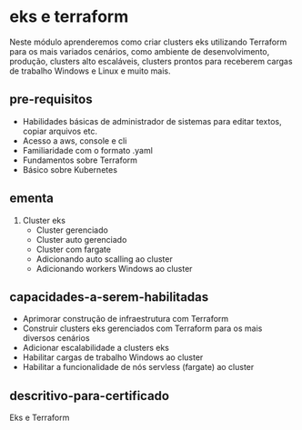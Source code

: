 # eks e terraform

Neste módulo aprenderemos como criar clusters eks utilizando Terraform para os mais variados cenários, como ambiente de desenvolvimento, produção, clusters alto escaláveis, clusters
prontos para receberem cargas de trabalho Windows e Linux e muito mais.

## pre-requisitos

- Habilidades básicas de administrador de sistemas para editar textos, copiar arquivos etc.
- Acesso a aws, console e cli
- Familiaridade com o formato .yaml
- Fundamentos sobre Terraform
- Básico sobre Kubernetes

## ementa

1. Cluster eks
	- Cluster gerenciado
	- Cluster auto gerenciado
	- Cluster com fargate
	- Adicionando auto scalling ao cluster
	- Adicionando workers Windows ao cluster

## capacidades-a-serem-habilitadas

- Aprimorar construção de infraestrutura com Terraform 
- Construir clusters eks gerenciados com Terraform para os mais diversos cenários
- Adicionar escalabilidade a clusters eks
- Habilitar cargas de trabalho Windows ao cluster
- Habilitar a funcionalidade de nós servless (fargate) ao cluster

## descritivo-para-certificado

Eks e Terraform
